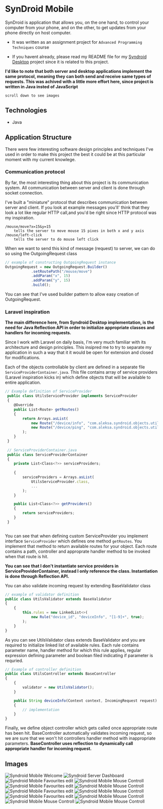 # SynDroid Mobile

SynDroid is application that allows you, on the one hand, to control your computer from your phone, and on the other, to get updates from your phone directly on host computer.

 - It was written as an assignment project for `Advanced Programming Techniques` course

 - If you havent already, please read my README file for my [Syndroid Desktop](https://github.com/aleksa-sukovic/syndroid-desktop) project since it is related to this project.

**I'd like to note that both server and desktop applications implement the same protocol, meaning they can both send and receive same types of requests. This was achived with a little more effort here, since project is written in Java insted of JavaScript**

`scroll down to see images`

## Technologies
- Java

## Application Structure

There were few interesting software design principles and techniques I've used in order to make this project the best it could be at this particular moment with my current knowlege.

### Communication protocol

By far, the most interesting thing about this project is its communication system. All communication between server and client is done through socket connection.

I've built a "miniature" protocol that describes communication between server and client. If you look at example messages you'll' think that they look a lot like regular HTTP call,and you'd be right since HTTP protocol was my inspiration.
   
    /mouse/move?x=15&y=15
        tells the server to move mouse 15 pixes in both x and y axis
    /mouse/left-click
        tells the server to do mouse left click

When we want to send this kind of message (request) to server, we can do so using the OutgoingRequest class
```javascript
// example of constructing OutgoingRequest instance
OutgoingRequest = new OutgoingRequest.Builder()
            .setRoutePath("/mouse/move")
            .addParam("x", 15)
            .addParam("y", 15)
            .build();
```

You can see that I've used builder pattern to allow easy creation of OutgoingRequest.

### Laravel inspiration

**The main difference here, from Syndroid Desktop implementation, is the need for Java Reflection API in order to initialize appropriate classes and handlers for incoming requests.**

Since I work with Laravel on daily basis, I'm very much familiar with its architecture and design principles. This insipred me to try to separate my application in such a way that it it would be open for extension and closed for modifications.

Each of the objects controllable by client are defined in a separate file `ServiceProviderContainer.java`. This file contains array of service providers (Laravel inspiration kicks in) which define objects that will be available to entire application.

```javascript
// Example definition of ServiceProvider
 public class UtilsServiceProvider implements ServiceProvider 
 {
    @Override
    public List<Route> getRoutes()
    {
        return Arrays.asList(
            new Route("/device/info", "com.aleksa.syndroid.objects.utils.controllers.UtilsController", "deviceInfo"),
            new Route("/device/ping", "com.aleksa.syndroid.objects.utils.controllers.UtilsController", "ping")
        );
    }
 }
 
 // ServiceProviderContainer.java
 public class ServiceProviderContainer 
 {
    private List<Class<?>> serviceProviders;
    
    {
        serviceProviders = Arrays.asList(
            UtilsServiceProvider.class,
            ...
        );
    }

    public List<Class<?>> getProviders() 
    {
        return serviceProviders;
    }
 }
 
```

You can see that when defining custom ServiceProvider you implement interface `ServiceProvider` which defines one method `getRoutes`. You implement that method to return available routes for your object. Each route contains a path, controller and approprate handler method to be invoked when that route is hit.

**You can see that I don't instantiate service providers in ServiceProviderContainer, instead I only reference the class. Instantiation is done through Reflection API.**

You can also validate incoming request by extending BaseValidator class

```javascript
// example of validator definition
public class UtilsValidator extends BaseValidator 
{
    {
        this.rules = new LinkedList<>(
            new Rule("device_id", "deviceInfo", "[1-9]+", true);
        );
    }
}
```

As you can see UtilsValidator class extends BaseValidator and you are required to initialize linked list of available rules. Each rule contains parameter name, handler method for which this rule applies, regular expression defining parameter and boolean filed indicating if parameter is requried.

```javascript
// Example of controller definition
public class UtilsController extends BaseController 
{
    {
        validator = new UtilsValidator();
    }

    public String deviceInfo(Context context, IncomingRequest request) 
    {
        // implementation    
    }
}
```

Finally, we define object controller which gets called once appropriate route has been hit. BaseController automatically validates incoming request, so we are sure that we won't hit controllers handler method with inappropriate parameters.
**BaseController uses reflection to dynamically call appropriate handler for incoming request.**

## Images

![Syndroid Mobile Welcome](https://api.pcloud.com/getpubthumb?code=XZmDrK7ZQRPCorcJCx0mT4GMGH3sKXrTnUP7&linkpassword=undefined&size=250x650&crop=0&type=auto) ![Syndroid Server Dashboard](https://api.pcloud.com/getpubthumb?code=XZ1DrK7ZhDiJJnekyrz3Q2a4Bx9RWpJP8WrV&linkpassword=undefined&size=250x650&crop=0&type=auto) ![Syndroid Mobile Favourites edit](https://api.pcloud.com/getpubthumb?code=XZqDrK7ZjDe9oTOo7VQL6nSMdVw25SxYlHx7&linkpassword=undefined&size=250x650&crop=0&type=auto)
![Syndroid Mobile Mouse Controll](https://api.pcloud.com/getpubthumb?code=XZV1rK7ZHR5YSbp7ukY4UbhFslDzyk7zqyby&linkpassword=undefined&size=250x650&crop=0&type=auto) ![Syndroid Mobile Favourites edit](https://api.pcloud.com/getpubthumb?code=XZ91rK7ZKavRSu9meUH7XuVpUOK8jJQ5jT3k&linkpassword=undefined&size=250x650&crop=0&type=auto) ![Syndroid Mobile Mouse Controll](https://api.pcloud.com/getpubthumb?code=XZt1rK7ZED1pS7cRJf4pTlk2GwkxfbdcU0zy&linkpassword=undefined&size=250x650&crop=0&type=auto)
![Syndroid Mobile Favourites edit](https://api.pcloud.com/getpubthumb?code=XZv1rK7ZnHsnSNbk1dHqgyr1LwpO2R9wmwWX&linkpassword=undefined&size=250x650&crop=0&type=auto) ![Syndroid Mobile Mouse Controll](https://api.pcloud.com/getpubthumb?code=XZyerK7ZMNgMXewmszJSOElxv4NU3RtpWMWk&linkpassword=undefined&size=250x650&crop=0&type=auto) ![Syndroid Mobile Favourites edit](https://api.pcloud.com/getpubthumb?code=XZjerK7ZmDSjrs5JUU5WSUnSsmbNq5lsw7Gk&linkpassword=undefined&size=250x650&crop=0&type=auto) 
![Syndroid Mobile Mouse Controll](https://api.pcloud.com/getpubthumb?code=XZMerK7ZYf2BYAw5qrLpQdSiJyryMJj35EY7&linkpassword=undefined&size=250x650&crop=0&type=auto) ![Syndroid Mobile Mouse Controll](https://api.pcloud.com/getpubthumb?code=XZm9rK7ZFfiImaipkwjHDRBxzvKqB5N9by3V&linkpassword=undefined&size=250x650&crop=0&type=auto) ![Syndroid Mobile Mouse Controll](https://api.pcloud.com/getpubthumb?code=XZzCrK7ZektpvrJfT6VS9cu3o8mm7XnyoCl7&linkpassword=undefined&size=250x650&crop=0&type=auto)
